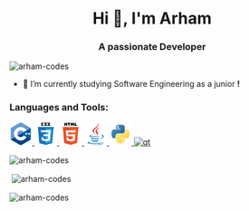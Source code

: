 <h1 align="center">Hi 👋, I'm Arham</h1>
<h3 align="center">A passionate Developer</h3>

<p align="left"> <img src="https://komarev.com/ghpvc/?username=arham-codes&label=Profile%20views&color=d33636&style=flat" alt="arham-codes" /> </p>

- 🌱 I’m currently studying Software Engineering as a junior **!**

<p align="left">
</p>

<h3 align="left">Languages and Tools:</h3>
<p align="left"> <a href="https://www.w3schools.com/cpp/" target="_blank" rel="noreferrer"> <img src="https://raw.githubusercontent.com/devicons/devicon/master/icons/cplusplus/cplusplus-original.svg" alt="cplusplus" width="40" height="40"/> </a> <a href="https://www.w3schools.com/css/" target="_blank" rel="noreferrer"> <img src="https://raw.githubusercontent.com/devicons/devicon/master/icons/css3/css3-original-wordmark.svg" alt="css3" width="40" height="40"/> </a> <a href="https://www.w3.org/html/" target="_blank" rel="noreferrer"> <img src="https://raw.githubusercontent.com/devicons/devicon/master/icons/html5/html5-original-wordmark.svg" alt="html5" width="40" height="40"/> </a> <a href="https://www.java.com" target="_blank" rel="noreferrer"> <img src="https://raw.githubusercontent.com/devicons/devicon/master/icons/java/java-original.svg" alt="java" width="40" height="40"/> </a> <a href="https://www.python.org" target="_blank" rel="noreferrer"> <img src="https://raw.githubusercontent.com/devicons/devicon/master/icons/python/python-original.svg" alt="python" width="40" height="40"/> </a> <a href="https://www.qt.io/" target="_blank" rel="noreferrer"> <img src="https://upload.wikimedia.org/wikipedia/commons/0/0b/Qt_logo_2016.svg" alt="qt" width="40" height="40"/> </a> </p>

<p><img align="center" src="https://github-readme-stats.vercel.app/api/top-langs?username=arham-codes&show_icons=true&theme=dracula&locale=en&layout=compact" alt="arham-codes" /></p>
<p>&nbsp;<img align="center" src="https://github-readme-stats.vercel.app/api?username=arham-codes&show_icons=true&theme=dracula&locale=en" alt="arham-codes" /></p>
<p><img align="center" src="https://github-readme-streak-stats.herokuapp.com/?user=arham-codes&theme=highcontrast" alt="arham-codes" /></p>
